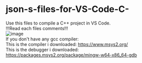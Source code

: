 # json-s-files-for-VS-Code-C-
Use this files to compile a C++ project in VS Code. <br>
!!!Read each files comments!!! <br>
![image](https://user-images.githubusercontent.com/80979314/190522337-b86b4180-d21c-4aa3-b38c-60b23cd70c0a.png) <br>
If you don't have any gcc compiler: <br>
  This is the compiler i downloaded: https://www.msys2.org/ <br>
  This is the debugger i downloaded: https://packages.msys2.org/package/mingw-w64-x86_64-gdb
